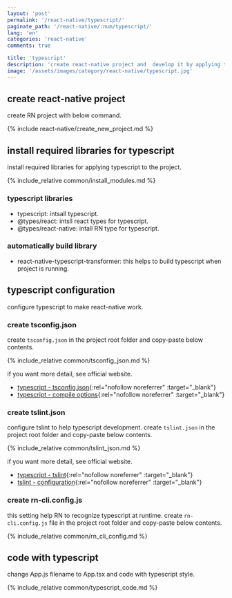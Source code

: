 ```yaml
---
layout: 'post'
permalink: '/react-native/typescript/'
paginate_path: '/react-native/:num/typescript/'
lang: 'en'
categories: 'react-native'
comments: true

title: 'typescript'
description: 'create react-native project and  develop it by applying typescript.'
image: '/assets/images/category/react-native/typescript.jpg'
---
```



## create react-native project
create RN project with below command.

{% include react-native/create_new_project.md %}

## install required libraries for typescript
install required libraries for applying typescript to the project.

{% include_relative common/install_modules.md %}

### typescript libraries
- typescript: intsall typescript.
- @types/react: intsll react types for typescript.
- @types/react-native: intall RN type for typescript.

### automatically build library
- react-native-typescript-transformer: this helps to build typescript when project is running.

## typescript configuration
configure typescript to make react-native work.

### create tsconfig.json
create ```tsconfig.json``` in the project root folder and copy-paste below contents.

{% include_relative common/tsconfig_json.md %}

if you want more detail, see official website.
- [typescript - tsconfig.json](https://www.typescriptlang.org/docs/handbook/tsconfig-json.html){:rel="nofollow noreferrer" :target="_blank"}
- [typescript - compile options](https://www.typescriptlang.org/docs/handbook/compiler-options.html){:rel="nofollow noreferrer" :target="_blank"}

### create tslint.json
configure tslint to help typescript development. create ```tslint.json``` in the project root folder and copy-paste below contents.

{% include_relative common/tslint_json.md %}

if you want more detail, see official website.
- [typescript - tslint](https://github.com/Microsoft/TypeScript-React-Starter#overriding-defaults){:rel="nofollow noreferrer" :target="_blank"}
- [tslint - configuration](https://palantir.github.io/tslint/usage/configuration/){:rel="nofollow noreferrer" :target="_blank"}

### create rn-cli.config.js
this setting help RN to recognize typescript at runtime. create ```rn-cli.config.js``` file in the project root folder and copy-paste below contents.

{% include_relative common/rn_cli_config.md %}

## code with typescript
change App.js filename to App.tsx and code with typescript style.

{% include_relative common/typescript_code.md %}